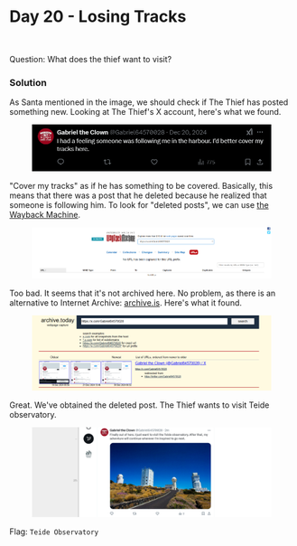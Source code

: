 # Day 20 - Losing Tracks

<figure><img src="../../../.gitbook/assets/day20.png" alt="" width="316"><figcaption></figcaption></figure>

Question: What does the thief want to visit?

### Solution

As Santa mentioned in the image, we should check if The Thief has posted something new. Looking at The Thief's X account, here's what we found.

<figure><img src="../../../.gitbook/assets/image (22) (1).png" alt=""><figcaption></figcaption></figure>

"Cover my tracks" as if he has something to be covered. Basically, this means that there was a post that he deleted because he realized that someone is following him. To look for "deleted posts", we can use [the Wayback Machine](https://web.archive.org/).&#x20;

<figure><img src="../../../.gitbook/assets/image (23) (1).png" alt=""><figcaption></figcaption></figure>

Too bad. It seems that it's not archived here. No problem, as there is an alternative to Internet Archive: [archive.is](https://archive.is/). Here's what it found.

<figure><img src="../../../.gitbook/assets/image (24) (1).png" alt=""><figcaption></figcaption></figure>

Great. We've obtained the deleted post. The Thief wants to visit Teide observatory.

<figure><img src="../../../.gitbook/assets/image (25) (1).png" alt=""><figcaption></figcaption></figure>

Flag: `Teide Observatory`
